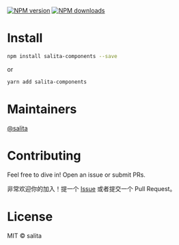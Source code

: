 [![NPM version](https://img.shields.io/npm/v/salita-components.svg?style=flat)](https://npmjs.org/package/salita-components)
[![NPM downloads](http://img.shields.io/npm/dm/salita-components.svg?style=flat)](https://npmjs.org/package/salita-components)

# Install

```bash
npm install salita-components --save
```

or

```bash
yarn add salita-components
```

# Maintainers

[@salita](https://github.com/gcdxuzhiwei)

# Contributing

Feel free to dive in! Open an issue or submit PRs.

非常欢迎你的加入！提一个 [Issue](https://github.com/gcdxuzhiwei/salita-components/issues) 或者提交一个 Pull Request。

# License

MIT © salita
